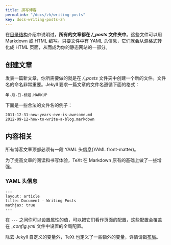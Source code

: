 ```yaml
---
title: 撰写博客
permalink: "/docs/zh/writing-posts"
key: docs-writing-posts-zh
---
```


在[目录结构](http://jekyllcn.com/docs/structure/)介绍中说明过，**所有的文章都在 */_posts* 文件夹中**。这些文件可以用 Markdown 或 HTML 编写。只要文件中有 YAML 头信息，它们就会从源格式转化成 HTML 页面，从而成为你的静态网站的一部分。

<!--more-->

## 创建文章

发表一篇新文章，你所需要做的就是在 */_posts* 文件夹中创建一个新的文件。文件名的命名非常重要。Jekyll 要求一篇文章的文件名遵循下面的格式：

    年-月-日-标题.MARKUP

下面是一些合法的文件名的例子：

    2011-12-31-new-years-eve-is-awesome.md
    2012-09-12-how-to-write-a-blog.markdown

## 内容相关

所有博客文章顶部必须有一段 YAML 头信息(YAML front-matter)。

为了提高文章的阅读和书写体验，TeXt 在 Markdown 原有的基础上做了一些增强。

### YAML 头信息

    ---
    layout: article
    title: Document - Writing Posts
    mathjax: true
    ---

在 `---` 之间你可以设置属性的值，可以把它们看作页面的配置，这些配置会覆盖在 *_config.yml* 文件中设置的全局配置。

除去 Jekyll 自定义的变量外，TeXt 也定义了一些额外的变量，详情请戳[布局](https://tianqi.name/jekyll-TeXt-theme/docs/zh/layouts)。